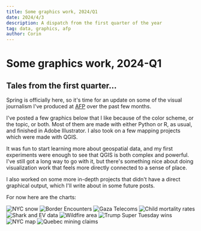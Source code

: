```yaml
---
title: Some graphics work, 2024/Q1
date: 2024/4/3
description: A dispatch from the first quarter of the year
tag: data, graphics, afp
author: Corin
---
```


# Some graphics work, 2024-Q1
## Tales from the first quarter...

Spring is officially here, so it's time for an update on some of the visual journalism I've produced at [AFP](https://www.afp.com/en) over the past few months. 

I've posted a few graphics below that I like because of the color scheme, or the topic, or both. Most of them are made with either Python or R, as usual, and finished in Adobe Illustrator. I also took on a few mapping projects which were made with QGIS. 

It was fun to start learning more about geospatial data, and my first experiments were enough to see that QGIS is both complex and powerful. I've still got a long way to go with it, but there's something nice about doing visualization work that feels more directly connected to a sense of place.

I also worked on some more in-depth projects that didn't have a direct graphical output,  which I'll write about in some future posts. 

For now here are the charts:

![NYC snow](/images/2024/Q1/NYC-snow.jpg)
![Border Encounters](/images/2024/Q1/BorderEncounters.jpg)
![Gaza Telecoms](/images/2024/Q1/GazaTelecoms.jpg)
![Child mortality rates](/images/2024/Q1/ChildMortality.jpg)
![Shark and EV data](/images/2024/Q1/SharkEV.png)
![Wildfire area](/images/2024/Q1/WildfireArea.jpg)
![Trump Super Tuesday wins](/images/2024/Q1/TrumpPrimary.jpg)
![NYC map](/images/2024/Q1/NYCmap.jpg)
![Quebec mining claims](/images/2024/Q1/QuebecMining.jpg)
